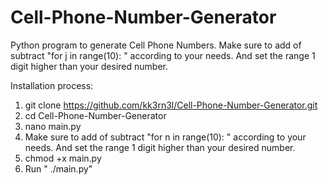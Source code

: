 # Cell-Phone-Number-Generator
Python program to generate Cell Phone Numbers. Make sure to add of subtract "for j in range(10): " according to your needs. 
And set the range 1 digit higher than your desired number.


Installation process:
1. git clone https://github.com/kk3rn3l/Cell-Phone-Number-Generator.git
2. cd Cell-Phone-Number-Generator
3. nano main.py
4. Make sure to add of subtract "for n in range(10): " according to your needs. And set the range 1 digit higher than your desired number.
5. chmod +x main.py
6. Run " ./main.py"
